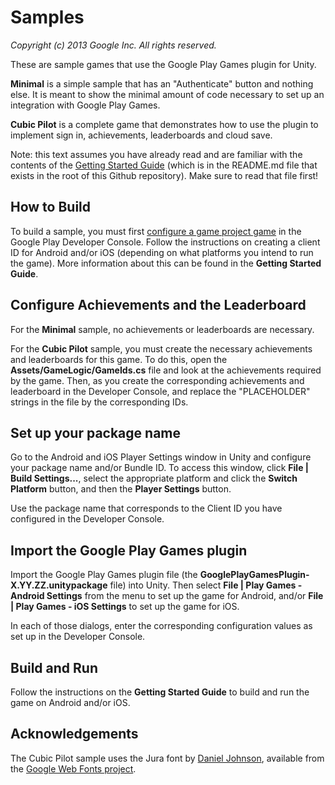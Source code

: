 # Samples
_Copyright (c) 2013 Google Inc. All rights reserved._

These are sample games that use the Google Play Games plugin for Unity.

**Minimal** is a simple sample that has an "Authenticate" button and nothing else.
It is meant to show the minimal amount of code necessary to set up an integration
with Google Play Games.

**Cubic Pilot** is a complete game that demonstrates how to use the plugin to implement sign in,
achievements, leaderboards and cloud save.

Note: this text assumes you have already read and are familiar with the
contents of the [Getting Started Guide](https://github.com/playgameservices/play-games-plugin-for-unity/blob/master/README.md)
(which is in the README.md file that exists in the root of this Github
repository). Make sure to read that file first!

## How to Build

To build a sample, you must first [configure a game project
game](https://developers.google.com/games/services/console/enabling) in the 
Google Play Developer Console. Follow the instructions on creating a client ID 
for Android and/or iOS (depending on what platforms you intend to run the game).
More information about this can be found in the **Getting Started Guide**.

## Configure Achievements and the Leaderboard

For the **Minimal** sample, no achievements or leaderboards are necessary.

For the **Cubic Pilot** sample, you must create the necessary achievements and leaderboards
for this game. To do this, open the **Assets/GameLogic/GameIds.cs** file
and look at the achievements required by the game. Then, as you create the
corresponding achievements and leaderboard in the Developer Console,
and replace the "PLACEHOLDER" strings in the file by the corresponding IDs.

## Set up your package name

Go to the Android and iOS Player Settings window in Unity and configure your
package name and/or Bundle ID. To access this window, click
**File | Build Settings...**, select the appropriate platform and click the
**Switch Platform** button, and then the **Player Settings** button.

Use the package name that corresponds to the Client ID you have configured
in the Developer Console.

## Import the Google Play Games plugin

Import the Google Play Games plugin file (the **GooglePlayGamesPlugin-X.YY.ZZ.unitypackage** 
file) into Unity. Then select **File | Play Games - Android Settings** from the
menu to set up the game for Android, and/or **File | Play Games - iOS
Settings** to set up the game for iOS.

In each of those dialogs, enter the corresponding configuration values as
set up in the Developer Console.

## Build and Run

Follow the instructions on the **Getting Started Guide** to build and run the
game on Android and/or iOS.

## Acknowledgements

The Cubic Pilot sample uses the Jura font by [Daniel Johnson](https://plus.google.com/113574588462430984234/about), available from the [Google Web Fonts project](http://www.google.com/fonts).

